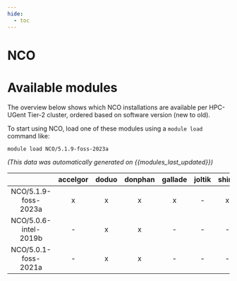 ```yaml
---
hide:
  - toc
---
```


NCO
===

# Available modules


The overview below shows which NCO installations are available per HPC-UGent Tier-2 cluster, ordered based on software version (new to old).

To start using NCO, load one of these modules using a `module load` command like:

```shell
module load NCO/5.1.9-foss-2023a
```

*(This data was automatically generated on {{modules_last_updated}})*  

| |accelgor|doduo|donphan|gallade|joltik|shinx|skitty|
| :---: | :---: | :---: | :---: | :---: | :---: | :---: | :---: |
|NCO/5.1.9-foss-2023a|x|x|x|x|-|x|x|
|NCO/5.0.6-intel-2019b|-|x|x|-|-|-|-|
|NCO/5.0.1-foss-2021a|-|x|x|-|-|-|-|
